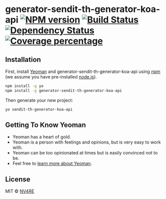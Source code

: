 # generator-sendit-th-generator-koa-api [![NPM version][npm-image]][npm-url] [![Build Status][travis-image]][travis-url] [![Dependency Status][daviddm-image]][daviddm-url] [![Coverage percentage][coveralls-image]][coveralls-url]
> 

## Installation

First, install [Yeoman](http://yeoman.io) and generator-sendit-th-generator-koa-api using [npm](https://www.npmjs.com/) (we assume you have pre-installed [node.js](https://nodejs.org/)).

```bash
npm install -g yo
npm install -g generator-sendit-th-generator-koa-api
```

Then generate your new project:

```bash
yo sendit-th-generator-koa-api
```

## Getting To Know Yeoman

 * Yeoman has a heart of gold.
 * Yeoman is a person with feelings and opinions, but is very easy to work with.
 * Yeoman can be too opinionated at times but is easily convinced not to be.
 * Feel free to [learn more about Yeoman](http://yeoman.io/).

## License

MIT © [NV4RE]()


[npm-image]: https://badge.fury.io/js/generator-sendit-th-generator-koa-api.svg
[npm-url]: https://npmjs.org/package/generator-sendit-th-generator-koa-api
[travis-image]: https://travis-ci.org/NV4RE/generator-sendit-th-generator-koa-api.svg?branch=master
[travis-url]: https://travis-ci.org/NV4RE/generator-sendit-th-generator-koa-api
[daviddm-image]: https://david-dm.org/NV4RE/generator-sendit-th-generator-koa-api.svg?theme=shields.io
[daviddm-url]: https://david-dm.org/NV4RE/generator-sendit-th-generator-koa-api
[coveralls-image]: https://coveralls.io/repos/NV4RE/generator-sendit-th-generator-koa-api/badge.svg
[coveralls-url]: https://coveralls.io/r/NV4RE/generator-sendit-th-generator-koa-api
